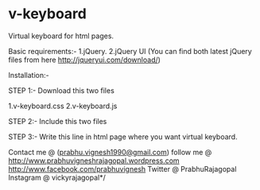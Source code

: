 # v-keyboard
Virtual keyboard for html pages.

Basic requirements:-
1.jQuery.
2.jQuery UI
(You can find both latest jQuery files from here http://jqueryui.com/download/)

Installation:-

STEP 1:-
Download this two files

1.v-keyboard.css
2.v-keyboard.js

STEP 2:-
Include this two files

<link rel="stylesheet" type="text/css" href="v-keyboard.css" />
<script type="text/javascript" src="v-keyboard.js"></script>

STEP 3:-
Write this line in html page where you want virtual keyboard.

<div class="ui-widget-content v-keyboard-container"></div>

Contact me @ (prabhu.vignesh1990@gmail.com)
follow me  @ 	http://www.prabhuvigneshrajagopal.wordpress.com 
		      		http://www.facebook.com/prabhuvignesh
		      		Twitter @ PrabhuRajagopal
		      		Instagram @ vickyrajagopal*/

